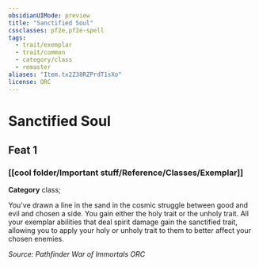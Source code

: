 ```yaml
---
obsidianUIMode: preview
title: "Sanctified Soul"
cssclasses: pf2e,pf2e-spell
tags:
  - trait/exemplar
  - trait/common
  - category/class
  - remaster
aliases: "Item.tx2Z38RZPrdT1sXo"
license: ORC
---
```

# Sanctified Soul
## Feat 1
### [[cool folder/Important stuff/Reference/Classes/Exemplar]]

**Category** class; 




You've drawn a line in the sand in the cosmic struggle between good and evil and chosen a side. You gain either the holy trait or the unholy trait. All your exemplar abilities that deal spirit damage gain the sanctified trait, allowing you to apply your holy or unholy trait to them to better affect your chosen enemies.

*Source: Pathfinder War of Immortals*
*ORC*